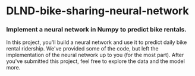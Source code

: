 # DLND-bike-sharing-neural-network

### Implement a neural network in Numpy to predict bike rentals.

In this project, you'll build a neural network and use it to predict daily bike rental ridership. We've provided some of the code, but left the implementation of the neural network up to you (for the most part). After you've submitted this project, feel free to explore the data and the model more.
